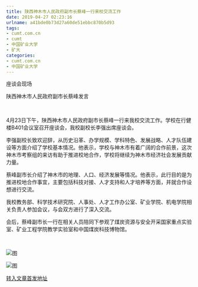 ```yaml
---
title: 陕西神木市人民政府副市长蔡峰一行来校交流工作
date: 2019-04-27 02:23:16
urlname: a41bde0b73d27a60de51ebbc870b5d93
tags: 
- cumt.com.cn
- cumt
- 中国矿业大学
- 矿大
categories:
- cumt.com.cn
- 中国矿业大学
---
```


座谈会现场  

陕西神木市人民政府副市长蔡峰发言

  

4月23日下午，陕西神木市人民政府副市长蔡峰一行来我校交流工作。学校在行健楼B401会议室召开座谈会，我校副校长李强出席座谈会。

李强副校长致欢迎辞，从历史沿革、办学规模、学科特色、发展战略、人才队伍建设等方面介绍了学校基本情况。他表示，学校与神木市有着广阔的合作前景，这次神木市考察组的来访有助于推进校地合作，学校将继续为神木市经济社会发展贡献力量。

蔡峰副市长介绍了神木市的地理、人口、经济发展等情况。他表示，此行目的是为推进校地合作事宜，主要包括科技对接、人才支持和人才培养等方面，并就合作设想进行交流。

我校教务部、科学技术研究院、人事处、人才工作办公室、矿业学院、机电学院相关负责人参加会议，与会双方进行了深入交流。

会后，蔡峰副市长一行在相关人员陪同下参观了煤炭资源与安全开采国家重点实验室、矿业工程学院教学实验室和中国煤炭科技博物馆。

 

![图](http://xwzx.cumt.edu.cn/_upload/article/images/6f/8c/394a6ad34e46b4fed3ec00519c40/3f2b27ca-492d-40e6-a4bd-125cf1575416.jpg)

![图](http://xwzx.cumt.edu.cn/_upload/article/images/6f/8c/394a6ad34e46b4fed3ec00519c40/92868904-00d0-4048-9a72-571805739e36.jpg)

[转入文章首发地址](http://xwzx.cumt.edu.cn/f4/be/c513a521406/page.htm)